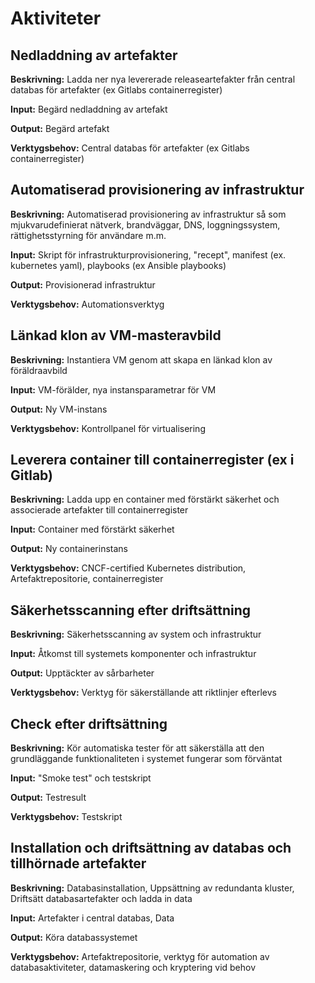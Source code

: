 # Aktiviteter

## Nedladdning av artefakter
**Beskrivning:**
Ladda ner nya levererade releaseartefakter från central databas för artefakter (ex Gitlabs containerregister)

**Input:**
Begärd nedladdning av artefakt

**Output:**
Begärd artefakt

**Verktygsbehov:**
Central databas för artefakter (ex Gitlabs containerregister)


## Automatiserad provisionering av infrastruktur
**Beskrivning:**
Automatiserad provisionering av infrastruktur så som mjukvarudefinierat nätverk, brandväggar, DNS, loggningssystem, rättighetsstyrning för användare m.m.

**Input:**
Skript för infrastrukturprovisionering, "recept", manifest (ex. kubernetes yaml), playbooks (ex Ansible playbooks)

**Output:**
Provisionerad infrastruktur

**Verktygsbehov:**
Automationsverktyg


## Länkad klon av VM-masteravbild
**Beskrivning:**
Instantiera VM genom att skapa en länkad klon av föräldraavbild

**Input:**
VM-förälder, nya instansparametrar för VM

**Output:**
Ny VM-instans

**Verktygsbehov:**
Kontrollpanel för virtualisering


## Leverera container till containerregister (ex i Gitlab)
**Beskrivning:**
Ladda upp en container med förstärkt säkerhet och associerade artefakter till containerregister 

**Input:**
Container med förstärkt säkerhet

**Output:**
Ny containerinstans

**Verktygsbehov:**
CNCF-certified Kubernetes distribution, Artefaktrepositorie, containerregister


## Säkerhetsscanning efter driftsättning
**Beskrivning:**
Säkerhetsscanning av system och infrastruktur

**Input:**
Åtkomst till systemets komponenter och infrastruktur

**Output:**
Upptäckter av sårbarheter

**Verktygsbehov:**
Verktyg för säkerställande att riktlinjer efterlevs


## Check efter driftsättning
**Beskrivning:**
Kör automatiska tester för att säkerställa att den grundläggande funktionaliteten i systemet fungerar som förväntat

**Input:**
"Smoke test" och testskript

**Output:**
Testresult

**Verktygsbehov:**
Testskript


## Installation och driftsättning av databas och tillhörnade artefakter 
**Beskrivning:**
Databasinstallation, Uppsättning av redundanta kluster, Driftsätt databasartefakter och ladda in data  

**Input:**
Artefakter i central databas, Data

**Output:**
Köra databassystemet

**Verktygsbehov:**
Artefaktrepositorie, verktyg för automation av databasaktiviteter, datamaskering och kryptering vid behov